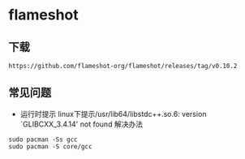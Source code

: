 # flameshot
## 下载
```
https://github.com/flameshot-org/flameshot/releases/tag/v0.10.2
```


## 常见问题
- 运行时提示 linux下提示/usr/lib64/libstdc++.so.6: version `GLIBCXX_3.4.14' not found 解决办法
```
sudo pacman -Ss gcc
sudo pacman -S core/gcc
```
